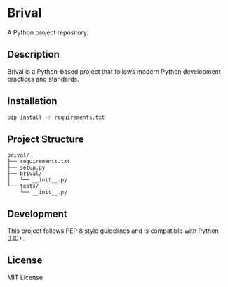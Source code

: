 # Brival

A Python project repository.

## Description

Brival is a Python-based project that follows modern Python development practices and standards.

## Installation

```bash
pip install -r requirements.txt
```

## Project Structure

```
brival/
├── requirements.txt
├── setup.py
├── brival/
│   └── __init__.py
└── tests/
    └── __init__.py
```

## Development

This project follows PEP 8 style guidelines and is compatible with Python 3.10+.

## License

MIT License